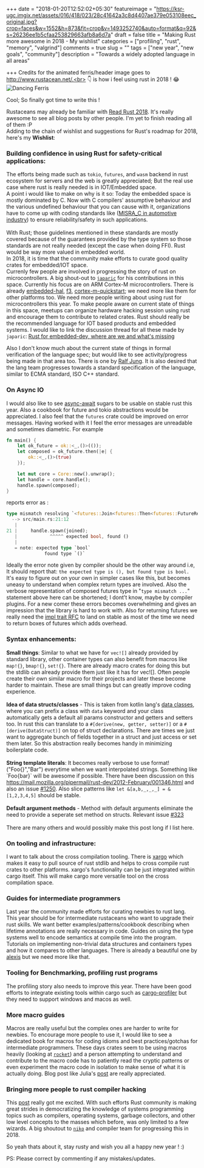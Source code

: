
+++
date = "2018-01-20T12:52:02+05:30"
featureimage = "https://ksr-ugc.imgix.net/assets/016/418/023/28c41642a3c8d4407ae379e053108eec_original.jpg?crop=faces&w=1552&h=873&fit=crop&v=1493252740&auto=format&q=92&s=26236ee1b5cfaa253829663afb8a6d7a"
draft = false
title = "Making Rust more awesome in 2018 - My wishlist"
categories = ["profiling", "rust", "memory", "valgrind"]
comments = true
slug = ""
tags = ["new year", "new goals", "community"]
description = "Towards a widely adopted language in all areas"

+++
Credits for the animated ferris/header image goes to http://www.rustacean.net/.<br> 👇 is how i feel using rust in 2018 ! 
😂
![Dancing Ferris](https://mir-s3-cdn-cf.behance.net/project_modules/disp/7df0bd42774743.57ee5f32bd76e.gif "Logo Title Text 1")

Cool; So finally got time to write this !

Rustaceans may already be familiar with [Read Rust 2018](http://readrust.net/rust2018/). It's really awesome to see all
blog posts by other people. I'm yet to finish reading all of them :P<br>
Adding to the chain of wishlist and suggestions for Rust's roadmap for 2018, here's my **Wishlist**:

### Building confidence in using Rust for safety-critical applications:

The efforts being made such as `tokio`, `futures`, and `wasm` backend in rust ecosystem for servers and the web is greatly appreciated; But the real use case where rust is really needed is in IOT/Embedded space.<br>
A point i would like to make on why is it so: Today the embedded space is mostly dominated by C.
Now with C compilers' assumptive behaviour and the various undefined behaviour that you can cause with it, organizations have to come up with coding standards like ([MISRA_C in automotive industry](https://en.wikipedia.org/wiki/MISRA_C)) to ensure reliability/safety in such applications.<br><br>With Rust; those guidelines mentioned in these standards are mostly covered because of the guarantees provided by the type system so those standards are not really needed (except the case when doing FFI). Rust would be way more valued in embedded world.<br>In 2018, it is time that the community make efforts to curate good quality crates for embedded/IOT space.<br> 
Currenly few people are involved in progressing the story of rust on microcontrollers. A big shout-out to [`japaric`](https://github.com/japaric) for his contributions in this space. Currently his focus are on ARM Cortex-M microcontrollers. There is already [embedded-hal](https://github.com/japaric/embedded-hal), [f3](https://github.com/japaric/f3), [cortex-m-quickstart](https://github.com/japaric/cortex-m-quickstart); we need more like them for other platforms too. We need more people writing about using rust for microcontrollers this year. To make people aware on current state of things in this space, meetups can organize hardware hacking session using rust and encourage them to contribute to related crates. Rust should really be the recommended language for IOT based products and embedded systems. I would like to link the discussion thread for all these made by `japaric`: [Rust for embedded-dev, where are we  and what's missing](https://users.rust-lang.org/t/rust-for-embedded-development-where-we-are-and-whats-missing/10861)

 Also I don't know much about the current state of things in formal verification of the language spec; but would like to see activity/progress being made in that area too. There is one by [Ralf Jung](https://people.mpi-sws.org/~dreyer/papers/rustbelt/paper.pdf). It is also desired that the lang team progresses towards a standard specification of the language, similar to ECMA standard, ISO C++ standard.

### On Async IO

I would also like to see [async-await](https://github.com/alexcrichton/futures-await) sugars to be usable on stable rust this year. Also a cookbook for future and tokio abstractions would be appreciated. I also feel that the `futures` crate could be improved on error messages. Having worked with it I feel the error messages are unreadable and sometimes diametric. For example

```rust
fn main() {
    let ok_future = ok::<_,()>(());
    let composed = ok_future.then(|e| {
        ok::<_,()>(true)
    });

    let mut core = Core::new().unwrap();
    let handle = core.handle();
    handle.spawn(composed);
}
```
reports error as :
```rust
type mismatch resolving `<futures::Join<futures::Then<futures::FutureResult<(), ()>, futures::FutureResult<bool, ()>, [closure@src/main.rs:14:35: 16:6]>, futures::FutureResult<u32, ()>> as futures::Future>::Item == ()`
  --> src/main.rs:21:12
   |
21 |     handle.spawn(joined);
   |            ^^^^^ expected bool, found ()
   |
   = note: expected type `bool`
              found type `()`
```
Ideally the error note given by compiler
should be the other way around i.e, 
It should report that:
`the expected type is (), but found type is bool.`
It's easy to figure out on your own in simpler cases like this, but becomes uneasy to understand when complex return types are involved.
Also the verbose representation of composed futures type in "`type mismatch ...`" statement above here can be shortened; I dont't know, maybe by compiler plugins. For a new comer these errors becomes overwhelming and gives an impression that the library is
hard to work with. Also for returning futures we really need the [impl trait RFC](https://github.com/rust-lang/rfcs/blob/master/text/1522-conservative-impl-trait.md) to land on stable as most of the time we need to return boxes of futures which adds overhead.

### Syntax enhancements: 
**Small things**: 
 Similar to what we have for `vec![]` already provided by standard library, other container types can also benefit from macros like `map!{}`, `bmap!{}`, `set!{}`. There are already macro crates for doing this but the stdlib can already provide them just like it has for vec![]. Often people create their own similar macro for their projects and later these become harder to maintain. These are small things but can greatly improve coding experience.<br><br>
**Idea of data structs/classes** - This is taken from kotlin lang's [data classes](https://medium.com/@DarrenAtherton/intro-to-data-classes-in-kotlin-7f956d54365c), where you can prefix a class with `data` keyword and your class automatically gets a default all params constructor and getters and setters too. In rust this can translate to a `#[derive(new, getter, setter)]` or a `#[derive(DataStruct)]` on top of struct declarations. There are times we just want to aggregate bunch of fields together in a struct and just access or set them later. So this abstraction really becomes handy in minimizing boilerplate code.<br><br>
**String template literals**: It becomes really verbose to use format!("Foo{}","Bar") everytime when we want interpolated strings. Something like \`Foo{bar}\` will be awesome if possible. There have been discussion on this https://mail.mozilla.org/pipermail/rust-dev/2012-February/001346.html and also an issue [#1250](https://github.com/rust-lang/rfcs/issues/1250). Also slice patterns like `let &[a,b,_,_,_] = &[1,2,3,4,5]` should be stable.<br><br>
**Default argument methods** - Method with default arguments eliminate the need to provide a seperate set method on structs. Relevant issue [#323](https://github.com/rust-lang/rfcs/issues/323)
<br><br>There are many others and would possibly make this post long if I list here.

### On tooling and infrastructure:
I want to talk about the cross compilation tooling. There is [xargo](https://github.com/japaric/xargo) which makes it easy to pull source of rust stdlib and helps to cross compile rust crates to other
platforms. xargo's functionality can be just integrated within cargo itself. This will make cargo more versatile tool on the cross compilation space.

### Guides for intermediate programmers

Last year the community made efforts for curating newbies to rust lang. This year should be for intermediate rustaceans who want to upgrade their rust skills. We want better examples/patterns/cookbook describing when lifetime annotations are really necessary in code. Guides on using the type systems well to encode semantics at compile time into the program. Tutorials on implementing non-trivial data structures and containers types and how it compares to other languages. There is already a beautiful one by [alexis](http://cglab.ca/~abeinges/blah/too-many-lists/book/) but we need more like that.

### Tooling for Benchmarking, profiling rust programs

The profiling story also needs to improve this year. There have been good efforts to integrate existing tools within cargo such as [cargo-profiler](https://github.com/kernelmachine/cargo-profiler) but they need to support windows and macos as well.

### More macro guides

Macros are really useful but the complex ones are harder to write for newbies. To encourage more people to use it, I would like to see a dedicated book for macros for coding idioms and best practices/gotchas for intermediate programmers. These days crates seem to be using macros heavily (looking at [`rocket`](https://rocket.rs/)) and a person attempting to understand and contribute to the macro code has to patiently read the cryptic patterns or even experiment the macro code in isolation to make sense of what it is actually doing. Blog post like Julia's [post](https://jvns.ca/blog/2017/12/24/my-first-rust-macro/) are really appreciated.

### Bringing more people to rust compiler hacking

This [post](https://internals.rust-lang.org/t/so-you-want-to-hack-on-the-rust-compiler-a-plan-for-a-book/6497) really got me excited. With such efforts Rust community is making great strides in democratizing the knowledge of systems programming topics such as compilers, operating systems, garbage collectors, and other low level concepts to the masses which before, was only limited to a few wizards. A big shoutout to [`niko`](https://github.com/nikomatsakis) and compiler team for progressing this in 2018.

So yeah thats about it, stay rusty and wish you all a happy new year ! :)

PS: Please correct by commenting if any mistakes/updates.
